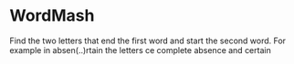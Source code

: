 # WordMash
Find the two letters that end the first word and start the second word. For example in absen(..)rtain the letters ce complete absence and certain
